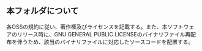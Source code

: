 ## 本フォルダについて
各OSSの規約に従い、著作権及びライセンスを記載する。また、本ソフトウェアのリリース時に、GNU GENERAL PUBLIC LICENSEのバイナリファイル再配布を伴うため、該当のバイナリファイルに対応したソースコードを配置する。